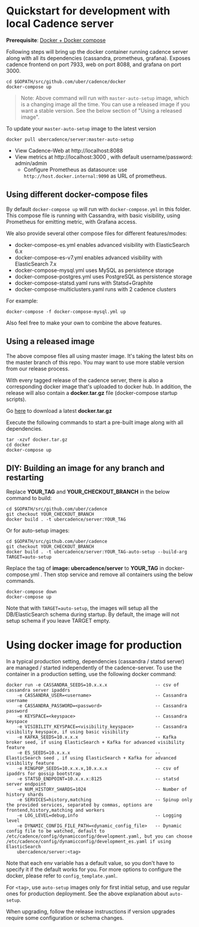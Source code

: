 Quickstart for development with local Cadence server 
====================================

**Prerequisite**: [Docker + Docker compose](https://docs.docker.com/engine/installation/) 

Following steps will bring up the docker container running cadence server
along with all its dependencies (cassandra, prometheus, grafana). Exposes cadence
frontend on port 7933, web on port 8088, and grafana on port 3000.

```
cd $GOPATH/src/github.com/uber/cadence/docker
docker-compose up
```
> Note: Above command will run with `master-auto-setup` image, which is a changing image all the time.
> You can use a released image if you want a stable version. See the below section of "Using a released image".

To update your `master-auto-setup` image to the latest version
```
docker pull ubercadence/server:master-auto-setup

```

* View Cadence-Web at http://localhost:8088  
* View metrics at http://localhost:3000 , with default username/password: admin/admin    
  * Configure Prometheus as datasource: use `http://host.docker.internal:9090` as URL of prometheus.

Using different docker-compose files
-----------------------
By default `docker-compose up` will run with `docker-compose.yml` in this folder.
This compose file is running with Cassandra, with basic visibility, 
using Prometheus for emitting metric, with Grafana access. 


We also provide several other compose files for different features/modes:

* docker-compose-es.yml enables advanced visibility with ElasticSearch 6.x
* docker-compose-es-v7.yml enables advanced visibility with ElasticSearch 7.x
* docker-compose-mysql.yml uses MySQL as persistence storage
* docker-compose-postgres.yml uses PostgreSQL as persistence storage
* docker-compose-statsd.yaml runs with Statsd+Graphite
* docker-compose-multiclusters.yaml runs with 2 cadence clusters

For example:
```
docker-compose -f docker-compose-mysql.yml up
```

Also feel free to make your own to combine the above features.

Using a released image
-----------------------
The above compose files all using master image. It's taking the latest bits on the master branch of this repo.
You may want to use more stable version from our release process.

With every tagged release of the cadence server, there is also a corresponding
docker image that's uploaded to docker hub. In addition, the release will also
contain a **docker.tar.gz** file (docker-compose startup scripts). 

Go [here](https://github.com/uber/cadence/releases/latest) to download a latest **docker.tar.gz** 

Execute the following
commands to start a pre-built image along with all dependencies.

```
tar -xzvf docker.tar.gz
cd docker
docker-compose up
```

DIY: Building an image for any branch and restarting
-----------------------------------------
Replace **YOUR_TAG** and **YOUR_CHECKOUT_BRANCH** in the below command to build:
```
cd $GOPATH/src/github.com/uber/cadence
git checkout YOUR_CHECKOUT_BRANCH
docker build . -t ubercadence/server:YOUR_TAG
```
Or for auto-setup images:
```
cd $GOPATH/src/github.com/uber/cadence
git checkout YOUR_CHECKOUT_BRANCH
docker build . -t ubercadence/server:YOUR_TAG-auto-setup --build-arg TARGET=auto-setup
```
Replace the tag of **image: ubercadence/server** to **YOUR_TAG** in docker-compose.yml .
Then stop service and remove all containers using the below commands.
```
docker-compose down
docker-compose up
```

Note that with `TARGET=auto-setup`, the images will setup all the DB/ElasticSearch schema during startup.
By default, the image will not setup schema if you leave TARGET empty.

Using docker image for production
=========================
In a typical production setting, dependencies (cassandra / statsd server) are
managed / started independently of the cadence-server. To use the container in
a production setting, use the following docker command:

```
docker run -e CASSANDRA_SEEDS=10.x.x.x                  -- csv of cassandra server ipaddrs
    -e CASSANDRA_USER=<username>                        -- Cassandra username
    -e CASSANDRA_PASSWORD=<password>                    -- Cassandra password
    -e KEYSPACE=<keyspace>                              -- Cassandra keyspace
    -e VISIBILITY_KEYSPACE=<visibility_keyspace>        -- Cassandra visibility keyspace, if using basic visibility 
    -e KAFKA_SEEDS=10.x.x.x                             -- Kafka broker seed, if using ElasticSearch + Kafka for advanced visibility feature
    -e ES_SEEDS=10.x.x.x                                -- ElasticSearch seed , if using ElasticSearch + Kafka for advanced visibility feature
    -e RINGPOP_SEEDS=10.x.x.x,10.x.x.x                  -- csv of ipaddrs for gossip bootstrap
    -e STATSD_ENDPOINT=10.x.x.x:8125                    -- statsd server endpoint
    -e NUM_HISTORY_SHARDS=1024                          -- Number of history shards
    -e SERVICES=history,matching                        -- Spinup only the provided services, separated by commas, options are frontend,history,matching and workers
    -e LOG_LEVEL=debug,info                             -- Logging level
    -e DYNAMIC_CONFIG_FILE_PATH=<dynamic_config_file>   -- Dynamic config file to be watched, default to /etc/cadence/config/dynamicconfig/development.yaml, but you can choose /etc/cadence/config/dynamicconfig/development_es.yaml if using ElasticSearch
    ubercadence/server:<tag>
```
Note that each env variable has a default value, so you don't have to specify it if the default works for you. 
For more options to configure the docker, please refer to `config_template.yaml`.

For `<tag>`, use `auto-setup` images only for first initial setup, and use regular ones for production deployment. See the above explanation about `auto-setup`. 

When upgrading, follow the release instrusctions if version upgrades require some configuration or schema changes. 

